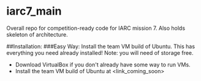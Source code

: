 # iarc7_main
Overall repo for competition-ready code for IARC mission 7. Also holds skeleton of architecture.

##Installation:
###Easy Way:
Install the team VM build of Ubuntu. This has everything you need already installed!
Note: you will need <exact amount> of storage free. 
  * Download VirtualBox if you don't already have some way to run VMs.
  * Install the team VM build of Ubuntu at <link_coming_soon>
